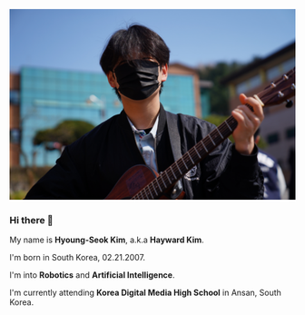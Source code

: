 ![banner image](/assets/banner.jpeg)

### Hi there 👋
My name is **Hyoung-Seok Kim**, a.k.a **Hayward Kim**.

I'm born in South Korea, 02.21.2007.

I'm into **Robotics** and **Artificial Intelligence**.

I'm currently attending **Korea Digital Media High School** in Ansan, South Korea.

